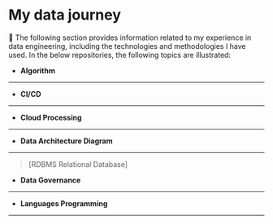 # My data journey
💫 The following section provides information related to my experience in data engineering, including the technologies and methodologies I have used. In the below repositories, the following topics are illustrated:

* **Algorithm**
---

   
* **CI/CD**
---

   
* **Cloud Processing**
---


* **Data Architecture Diagram**
---
> [RDBMS Relational Database]

  
* **Data Governance**
---

  
* **Languages Programming**
---
